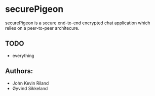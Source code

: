 # securePigeon

securePigeon is a secure end-to-end encrypted chat application which relies on a peer-to-peer architecure.


## TODO

* everything


## Authors:
* John Kevin Riland
* Øyvind Sikkeland
